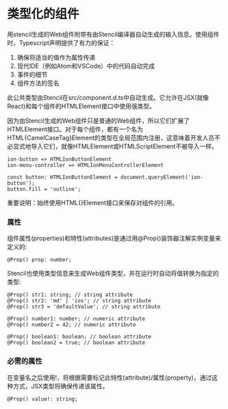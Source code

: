 <!--
 * @Date: 2021-01-21 09:57:08
 * @LastEditors: dongfb
 * @LastEditTime: 2021-01-21 10:19:09
-->

# 类型化的组件
用stencil生成的Web组件附带有由Stencil编译器自动生成的输入信息。使用组件时，Typescript声明提供了有力的保证：

1. 确保将适当的值作为属性传递
2. 现代IDE（例如Atom和VSCode）中的代码自动完成
3. 事件的细节
4. 组件方法的签名

此公共类型由Stencil在src/component.d.ts中自动生成。它允许在JSX(就像React)和每个组件的HTMLElement接口中使用强类型。

因为由Stencil生成的Web组件只是普通的Web组件，所以它们扩展了HTMLElement接口。对于每个组件，都有一个名为HTML{CamelCaseTag}Element的类型在全局范围内注册，这意味着开发人员不必显式地导入它们，就像HTMLElement或HTMLScriptElement不被导入一样。



```
ion-button => HTMLIonButtonElement
ion-menu-controller => HTMLIonMenuControllerElement

const button: HTMLIonButtonElement = document.queryElement('ion-button');
button.fill = 'outline';
```

重要说明：始终使用HTML{}Element接口来保存对组件的引用。

### 属性

组件属性(properties)和特性(attributes)是通过用@Prop()装饰器注解实例变量来定义的:

```
@Prop() prop: number;
```

Stencil也使用类型信息来生成Web组件类型，并在运行时自动将值转换为指定的类型:

```
@Prop() str1: string; // string attribute
@Prop() str2: 'md' | 'ios'; // string attribute
@Prop() str3 = 'defaultValue'; // string attribute

@Prop() number1: number; // numeric attribute
@Prop() number2 = 42; // numeric attribute

@Prop() boolean1: boolean; // boolean attribute
@Prop() boolean2 = true; // boolean attribute
```

### 必需的属性

在变量名之后使用!，将根据需要标记此特性(attribute)/属性(property)，通过这种方式，JSX类型将确保传递该属性。

```
@Prop() value!: string;
```